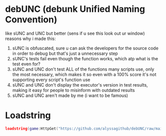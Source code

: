 # debUNC (debunk Unified Naming Convention)
like sUNC and UNC but better (sens if u see this look out ur window)
reasons why i made this:
1. sUNC is obfuscated, sure u can ask the developers for the source code in order to debug but that's just a unnecessary step
2. sUNC's tests fail even though the function works, which atp what is the test even for?
3. sUNC and UNC don't test ALL of the functions many scripts use, only the most necessary, which makes it so even with a 100% score it's not supporting every script's function use
4. sUNC and UNC don't display the executor's version in test results, making it easy for people to misinform with outdated results
5. sUNC and UNC aren't made by me (i want to be famous)
# Loadstring
```lua
loadstring(game:HttpGet("https://github.com/alyssagithub/debUNC/raw/main/debUNC.luau"))()
```

